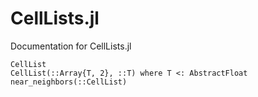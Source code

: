 # CellLists.jl
Documentation for CellLists.jl

```@docs
CellList
CellList(::Array{T, 2}, ::T) where T <: AbstractFloat
near_neighbors(::CellList)
```
